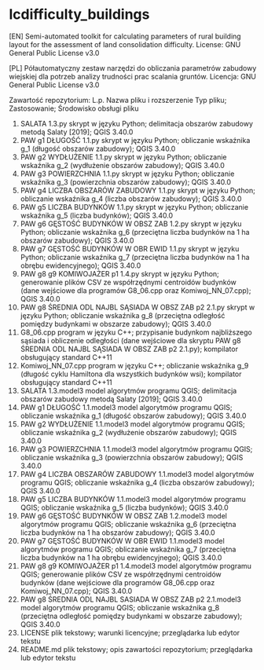 # lcdifficulty_buildings
[EN]
Semi-automated toolkit for calculating parameters of rural building layout for the assessment of land consolidation difficulty.
License: GNU General Public License v3.0

[PL]
Półautomatyczny zestaw narzędzi do obliczania parametrów zabudowy wiejskiej dla potrzeb analizy trudności prac scalania gruntów.
Licencja: GNU General Public License v3.0

Zawartość repozytorium:
L.p.	Nazwa pliku i rozszerzenie
Typ pliku;	Zastosowanie;	Środowisko obsługi pliku
1.	SALATA 1.3.py
skrypt w języku Python;	delimitacja obszarów zabudowy metodą Salaty [2019];	QGIS 3.40.0
2.	PAW g1 DŁUGOŚĆ 1.1.py
skrypt w języku Python;	obliczanie wskaźnika g_1 (długość obszarów zabudowy);	QGIS 3.40.0
3.	PAW g2 WYDŁUŻENIE 1.1.py
skrypt w języku Python;	obliczanie wskaźnika g_2 (wydłużenie obszarów zabudowy);	QGIS 3.40.0
4.	PAW g3 POWIERZCHNIA 1.1.py
skrypt w języku Python;	obliczanie wskaźnika g_3 (powierzchnia obszarów zabudowy);	QGIS 3.40.0
5.	PAW g4 LICZBA OBSZARÓW ZABUDOWY 1.1.py
skrypt w języku Python;	obliczanie wskaźnika g_4 (liczba obszarów zabudowy);	QGIS 3.40.0
6.	PAW g5 LICZBA BUDYNKÓW 1.1.py
skrypt w języku Python;	obliczanie wskaźnika g_5 (liczba budynków);	QGIS 3.40.0
7.	PAW g6 GĘSTOŚĆ BUDYNKÓW W OBSZ ZAB 1.2.py
skrypt w języku Python;	obliczanie wskaźnika g_6  (przeciętna liczba budynków na 1 ha obszarów zabudowy);	QGIS 3.40.0
8.	PAW g7 GĘSTOŚĆ BUDYNKÓW W OBR EWID 1.1.py
skrypt w języku Python;	obliczanie wskaźnika g_7 (przeciętna liczba budynków na 1 ha obrębu ewidencyjnego);	QGIS 3.40.0
9.	PAW g8 g9 KOMIWOJAŻER p1 1.4.py
skrypt w języku Python;	generowanie plików CSV ze współrzędnymi centroidów budynków (dane wejściowe dla programów G8_06.cpp oraz Komiwoj_NN_07.cpp);	QGIS 3.40.0
10.	PAW g8 ŚREDNIA ODL NAJBL SĄSIADA W OBSZ ZAB p2 2.1.py
skrypt w języku Python;	obliczanie wskaźnika g_8 (przeciętna odległość pomiędzy budynkami w obszarze zabudowy);	QGIS 3.40.0
11.	G8_06.cpp
program w języku C++;	przypisanie budynkom najbliższego sąsiada i obliczenie odległości (dane wejściowe dla skryptu PAW g8 ŚREDNIA ODL NAJBL SĄSIADA W OBSZ ZAB p2 2.1.py);	kompilator obsługujący standard C++11
12.	Komiwoj_NN_07.cpp
program w języku C++;	obliczanie wskaźnika g_9 (długość cyklu Hamiltona dla wszystkich budynków wsi);	kompilator obsługujący standard C++11
13.	SALATA 1.3.model3
model algorytmów programu QGIS;	delimitacja obszarów zabudowy metodą Salaty [2019];	QGIS 3.40.0
14.	PAW g1 DŁUGOŚĆ 1.1.model3
model algorytmów programu QGIS;	obliczanie wskaźnika g_1 (długość obszarów zabudowy);	QGIS 3.40.0
15.	PAW g2 WYDŁUŻENIE 1.1.model3
model algorytmów programu QGIS;	obliczanie wskaźnika g_2 (wydłużenie obszarów zabudowy);	QGIS 3.40.0
16.	PAW g3 POWIERZCHNIA 1.1.model3
model algorytmów programu QGIS;	obliczanie wskaźnika g_3 (powierzchnia obszarów zabudowy);	QGIS 3.40.0
17.	PAW g4 LICZBA OBSZARÓW ZABUDOWY 1.1.model3
model algorytmów programu QGIS;	obliczanie wskaźnika g_4 (liczba obszarów zabudowy);	QGIS 3.40.0
18.	PAW g5 LICZBA BUDYNKÓW 1.1.model3
model algorytmów programu QGIS;	obliczanie wskaźnika g_5 (liczba budynków);	QGIS 3.40.0
19.	PAW g6 GĘSTOŚĆ BUDYNKÓW W OBSZ ZAB 1.2.model3
model algorytmów programu QGIS;	obliczanie wskaźnika g_6  (przeciętna liczba budynków na 1 ha obszarów zabudowy);	QGIS 3.40.0
20.	PAW g7 GĘSTOŚĆ BUDYNKÓW W OBR EWID 1.1.model3
model algorytmów programu QGIS;	obliczanie wskaźnika g_7 (przeciętna liczba budynków na 1 ha obrębu ewidencyjnego);	QGIS 3.40.0
21.	PAW g8 g9 KOMIWOJAŻER p1 1.4.model3
model algorytmów programu QGIS;	generowanie plików CSV ze współrzędnymi centroidów budynków (dane wejściowe dla programów G8_06.cpp oraz Komiwoj_NN_07.cpp);	QGIS 3.40.0
22.	PAW g8 ŚREDNIA ODL NAJBL SASIADA W OBSZ ZAB p2 2.1.model3
model algorytmów programu QGIS;	obliczanie wskaźnika g_8 (przeciętna odległość pomiędzy budynkami w obszarze zabudowy);	QGIS 3.40.0
23.	LICENSE
plik tekstowy;	warunki licencyjne;	przeglądarka lub edytor tekstu
24.	README.md
plik tekstowy;	opis zawartości repozytorium;	przeglądarka lub edytor tekstu

